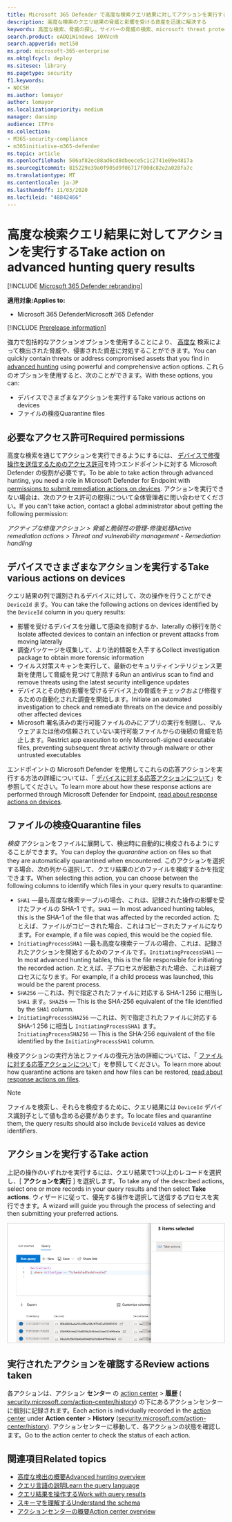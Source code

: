```yaml
---
title: Microsoft 365 Defender で高度な検索クエリ結果に対してアクションを実行する
description: 高度な検索のクエリ結果の脅威と影響を受ける資産を迅速に解決する
keywords: 高度な検索、脅威の探し、サイバーの脅威の検索、microsoft threat protection、microsoft 365、mtp、m365、search、query、テレメトリ、take action
search.product: eADQiWindows 10XVcnh
search.appverid: met150
ms.prod: microsoft-365-enterprise
ms.mktglfcycl: deploy
ms.sitesec: library
ms.pagetype: security
f1.keywords:
- NOCSH
ms.author: lomayor
author: lomayor
ms.localizationpriority: medium
manager: dansimp
audience: ITPro
ms.collection:
- M365-security-compliance
- m365initiative-m365-defender
ms.topic: article
ms.openlocfilehash: 506af82ec08ad6cd8dbeece5c1c2741e09e4817a
ms.sourcegitcommit: 815229e39a0f905d9f06717f00dc82e2a028fa7c
ms.translationtype: MT
ms.contentlocale: ja-JP
ms.lasthandoff: 11/03/2020
ms.locfileid: "48842466"
---
```

# <a name="take-action-on-advanced-hunting-query-results"></a><span data-ttu-id="69d1d-104">高度な検索クエリ結果に対してアクションを実行する</span><span class="sxs-lookup"><span data-stu-id="69d1d-104">Take action on advanced hunting query results</span></span>

[!INCLUDE [Microsoft 365 Defender rebranding](../includes/microsoft-defender.md)]


<span data-ttu-id="69d1d-105">**適用対象:**</span><span class="sxs-lookup"><span data-stu-id="69d1d-105">**Applies to:**</span></span>
- <span data-ttu-id="69d1d-106">Microsoft 365 Defender</span><span class="sxs-lookup"><span data-stu-id="69d1d-106">Microsoft 365 Defender</span></span>

[!INCLUDE [Prerelease information](../includes/prerelease.md)]

<span data-ttu-id="69d1d-107">強力で包括的なアクションオプションを使用することにより、 [高度な](advanced-hunting-overview.md) 検索によって検出された脅威や、侵害された資産に対処することができます。</span><span class="sxs-lookup"><span data-stu-id="69d1d-107">You can quickly contain threats or address compromised assets that you find in [advanced hunting](advanced-hunting-overview.md) using powerful and comprehensive action options.</span></span> <span data-ttu-id="69d1d-108">これらのオプションを使用すると、次のことができます。</span><span class="sxs-lookup"><span data-stu-id="69d1d-108">With these options, you can:</span></span>

- <span data-ttu-id="69d1d-109">デバイスでさまざまなアクションを実行する</span><span class="sxs-lookup"><span data-stu-id="69d1d-109">Take various actions on devices</span></span>
- <span data-ttu-id="69d1d-110">ファイルの検疫</span><span class="sxs-lookup"><span data-stu-id="69d1d-110">Quarantine files</span></span>

## <a name="required-permissions"></a><span data-ttu-id="69d1d-111">必要なアクセス許可</span><span class="sxs-lookup"><span data-stu-id="69d1d-111">Required permissions</span></span>
<span data-ttu-id="69d1d-112">高度な検索を通じてアクションを実行できるようにするには、 [デバイスで修復操作を送信するためのアクセス許可](https://docs.microsoft.com/windows/security/threat-protection/microsoft-defender-atp/user-roles#permission-options)を持つエンドポイントに対する Microsoft Defender の役割が必要です。</span><span class="sxs-lookup"><span data-stu-id="69d1d-112">To be able to take action through advanced hunting, you need a role in Microsoft Defender for Endpoint with [permissions to submit remediation actions on devices](https://docs.microsoft.com/windows/security/threat-protection/microsoft-defender-atp/user-roles#permission-options).</span></span> <span data-ttu-id="69d1d-113">アクションを実行できない場合は、次のアクセス許可の取得について全体管理者に問い合わせてください。</span><span class="sxs-lookup"><span data-stu-id="69d1d-113">If you can't take action, contact a global administrator about getting the following permission:</span></span>

<span data-ttu-id="69d1d-114">*アクティブな修復アクション > 脅威と脆弱性の管理-修復処理*</span><span class="sxs-lookup"><span data-stu-id="69d1d-114">*Active remediation actions > Threat and vulnerability management - Remediation handling*</span></span>

## <a name="take-various-actions-on-devices"></a><span data-ttu-id="69d1d-115">デバイスでさまざまなアクションを実行する</span><span class="sxs-lookup"><span data-stu-id="69d1d-115">Take various actions on devices</span></span>
<span data-ttu-id="69d1d-116">クエリ結果の列で識別されるデバイスに対して、次の操作を行うことができ `DeviceId` ます。</span><span class="sxs-lookup"><span data-stu-id="69d1d-116">You can take the following actions on devices identified by the `DeviceId` column in you query results:</span></span>

- <span data-ttu-id="69d1d-117">影響を受けるデバイスを分離して感染を抑制するか、laterally の移行を防ぐ</span><span class="sxs-lookup"><span data-stu-id="69d1d-117">Isolate affected devices to contain an infection or prevent attacks from moving laterally</span></span>
- <span data-ttu-id="69d1d-118">調査パッケージを収集して、より法的情報を入手する</span><span class="sxs-lookup"><span data-stu-id="69d1d-118">Collect investigation package to obtain more forensic information</span></span>
- <span data-ttu-id="69d1d-119">ウイルス対策スキャンを実行して、最新のセキュリティインテリジェンス更新を使用して脅威を見つけて削除する</span><span class="sxs-lookup"><span data-stu-id="69d1d-119">Run an antivirus scan to find and remove threats using the latest security intelligence updates</span></span>
- <span data-ttu-id="69d1d-120">デバイスとその他の影響を受けるデバイス上の脅威をチェックおよび修復するための自動化された調査を開始します。</span><span class="sxs-lookup"><span data-stu-id="69d1d-120">Initiate an automated investigation to check and remediate threats on the device and possibly other affected devices</span></span>
- <span data-ttu-id="69d1d-121">Microsoft 署名済みの実行可能ファイルのみにアプリの実行を制限し、マルウェアまたは他の信頼されていない実行可能ファイルからの後続の脅威を防止します。</span><span class="sxs-lookup"><span data-stu-id="69d1d-121">Restrict app execution to only Microsoft-signed executable files, preventing subsequent threat activity through malware or other untrusted executables</span></span>

<span data-ttu-id="69d1d-122">エンドポイントの Microsoft Defender を使用してこれらの応答アクションを実行する方法の詳細については、「 [デバイスに対する応答アクションについて](https://docs.microsoft.com/windows/security/threat-protection/microsoft-defender-atp/respond-machine-alerts)」を参照してください。</span><span class="sxs-lookup"><span data-stu-id="69d1d-122">To learn more about how these response actions are performed through Microsoft Defender for Endpoint, [read about response actions on devices](https://docs.microsoft.com/windows/security/threat-protection/microsoft-defender-atp/respond-machine-alerts).</span></span>
   
## <a name="quarantine-files"></a><span data-ttu-id="69d1d-123">ファイルの検疫</span><span class="sxs-lookup"><span data-stu-id="69d1d-123">Quarantine files</span></span>
<span data-ttu-id="69d1d-124">*検疫* アクションをファイルに展開して、検出時に自動的に検疫されるようにすることができます。</span><span class="sxs-lookup"><span data-stu-id="69d1d-124">You can deploy the *quarantine* action on files so that they are automatically quarantined when encountered.</span></span> <span data-ttu-id="69d1d-125">このアクションを選択する場合、次の列から選択して、クエリ結果のどのファイルを検疫するかを指定できます。</span><span class="sxs-lookup"><span data-stu-id="69d1d-125">When selecting this action, you can choose between the following columns to identify which files in your query results to quarantine:</span></span>

- <span data-ttu-id="69d1d-126">`SHA1` —最も高度な検索テーブルの場合、これは、記録された操作の影響を受けたファイルの SHA-1 です。</span><span class="sxs-lookup"><span data-stu-id="69d1d-126">`SHA1` — In most advanced hunting tables, this is the SHA-1 of the file that was affected by the recorded action.</span></span> <span data-ttu-id="69d1d-127">たとえば、ファイルがコピーされた場合、これはコピーされたファイルになります。</span><span class="sxs-lookup"><span data-stu-id="69d1d-127">For example, if a file was copied, this would be the copied file.</span></span>
- <span data-ttu-id="69d1d-128">`InitiatingProcessSHA1` —最も高度な検索テーブルの場合、これは、記録されたアクションを開始するためのファイルです。</span><span class="sxs-lookup"><span data-stu-id="69d1d-128">`InitiatingProcessSHA1` — In most advanced hunting tables, this is the file responsible for initiating the recorded action.</span></span> <span data-ttu-id="69d1d-129">たとえば、子プロセスが起動された場合、これは親プロセスになります。</span><span class="sxs-lookup"><span data-stu-id="69d1d-129">For example, if a child process was launched, this would be the parent process.</span></span> 
- <span data-ttu-id="69d1d-130">`SHA256` —これは、列で指定されたファイルに対応する SHA-1 256 に相当し `SHA1` ます。</span><span class="sxs-lookup"><span data-stu-id="69d1d-130">`SHA256` — This is the SHA-256 equivalent of the file identified by the `SHA1` column.</span></span>
- <span data-ttu-id="69d1d-131">`InitiatingProcessSHA256` —これは、列で指定されたファイルに対応する SHA-1 256 に相当し `InitiatingProcessSHA1` ます。</span><span class="sxs-lookup"><span data-stu-id="69d1d-131">`InitiatingProcessSHA256` — This is the SHA-256 equivalent of the file identified by the `InitiatingProcessSHA1` column.</span></span>

<span data-ttu-id="69d1d-132">検疫アクションの実行方法とファイルの復元方法の詳細については、「 [ファイルに対する応答アクションについ](https://docs.microsoft.com/windows/security/threat-protection/microsoft-defender-atp/respond-file-alerts)て」を参照してください。</span><span class="sxs-lookup"><span data-stu-id="69d1d-132">To learn more about how quarantine actions are taken and how files can be restored, [read about response actions on files](https://docs.microsoft.com/windows/security/threat-protection/microsoft-defender-atp/respond-file-alerts).</span></span>

>[!NOTE]
><span data-ttu-id="69d1d-133">ファイルを検索し、それらを検疫するために、クエリ結果には `DeviceId` デバイス識別子として値も含める必要があります。</span><span class="sxs-lookup"><span data-stu-id="69d1d-133">To locate files and quarantine them, the query results should also include `DeviceId` values as device identifiers.</span></span>  

## <a name="take-action"></a><span data-ttu-id="69d1d-134">アクションを実行する</span><span class="sxs-lookup"><span data-stu-id="69d1d-134">Take action</span></span>
<span data-ttu-id="69d1d-135">上記の操作のいずれかを実行するには、クエリ結果で1つ以上のレコードを選択し、[ **アクションを実行** ] を選択します。</span><span class="sxs-lookup"><span data-stu-id="69d1d-135">To take any of the described actions, select one or more records in your query results and then select **Take actions**.</span></span> <span data-ttu-id="69d1d-136">ウィザードに従って、優先する操作を選択して送信するプロセスを実行できます。</span><span class="sxs-lookup"><span data-stu-id="69d1d-136">A wizard will guide you through the process of selecting and then submitting your preferred actions.</span></span>

![レコードを検査するためのパネルがある、選択されたレコードのイメージ](../../media/mtp-ah/ah-take-actions.png)

## <a name="review-actions-taken"></a><span data-ttu-id="69d1d-138">実行されたアクションを確認する</span><span class="sxs-lookup"><span data-stu-id="69d1d-138">Review actions taken</span></span>
<span data-ttu-id="69d1d-139">各アクションは、アクション **センター** の [action center](mtp-action-center.md)  >  **履歴** ( [security.microsoft.com/action-center/history](https://security.microsoft.com/action-center/history)) の下にあるアクションセンターに個別に記録されます。</span><span class="sxs-lookup"><span data-stu-id="69d1d-139">Each action is individually recorded in the [action center](mtp-action-center.md) under **Action center** > **History** ([security.microsoft.com/action-center/history](https://security.microsoft.com/action-center/history)).</span></span> <span data-ttu-id="69d1d-140">アクションセンターに移動して、各アクションの状態を確認します。</span><span class="sxs-lookup"><span data-stu-id="69d1d-140">Go to the action center to check the status of each action.</span></span>
 
## <a name="related-topics"></a><span data-ttu-id="69d1d-141">関連項目</span><span class="sxs-lookup"><span data-stu-id="69d1d-141">Related topics</span></span>
- [<span data-ttu-id="69d1d-142">高度な検出の概要</span><span class="sxs-lookup"><span data-stu-id="69d1d-142">Advanced hunting overview</span></span>](advanced-hunting-overview.md)
- [<span data-ttu-id="69d1d-143">クエリ言語の説明</span><span class="sxs-lookup"><span data-stu-id="69d1d-143">Learn the query language</span></span>](advanced-hunting-query-language.md)
- [<span data-ttu-id="69d1d-144">クエリ結果を操作する</span><span class="sxs-lookup"><span data-stu-id="69d1d-144">Work with query results</span></span>](advanced-hunting-query-results.md)
- [<span data-ttu-id="69d1d-145">スキーマを理解する</span><span class="sxs-lookup"><span data-stu-id="69d1d-145">Understand the schema</span></span>](advanced-hunting-schema-tables.md)
- [<span data-ttu-id="69d1d-146">アクションセンターの概要</span><span class="sxs-lookup"><span data-stu-id="69d1d-146">Action center overview</span></span>](mtp-action-center.md)
